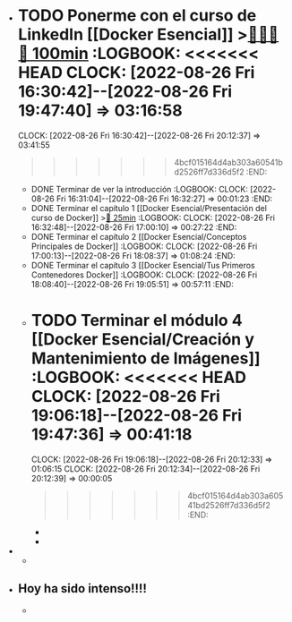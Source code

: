 - TODO Ponerme con el curso de LinkedIn [[Docker Esencial]] >[🍅🍅🍅🍅 100min](#agenda-pomo://?t=f-1661527001174-1500%2Cf-1661530233393-1500%2Cf-1661532028489-1500%2Cf-1661534036341-1500)
  :LOGBOOK:
  <<<<<<< HEAD
  CLOCK: [2022-08-26 Fri 16:30:42]--[2022-08-26 Fri 19:47:40] =>  03:16:58
  =======
  CLOCK: [2022-08-26 Fri 16:30:42]--[2022-08-26 Fri 20:12:37] =>  03:41:55
  >>>>>>> 4bcf015164d4ab303a60541bd2526ff7d336d5f2
  :END:
	- DONE Terminar de ver la introducción
	  :LOGBOOK:
	  CLOCK: [2022-08-26 Fri 16:31:04]--[2022-08-26 Fri 16:32:27] =>  00:01:23
	  :END:
	- DONE Terminar el capítulo 1 [[Docker Esencial/Presentación del curso de Docker]] >[🍅 25min](#agenda-pomo://?t=f-1661524689057-1500)
	  :LOGBOOK:
	  CLOCK: [2022-08-26 Fri 16:32:48]--[2022-08-26 Fri 17:00:10] =>  00:27:22
	  :END:
	- DONE Terminar el capítulo 2 [[Docker Esencial/Conceptos Principales de Docker]]
	  :LOGBOOK:
	  CLOCK: [2022-08-26 Fri 17:00:13]--[2022-08-26 Fri 18:08:37] =>  01:08:24
	  :END:
	- DONE Terminar el capítulo 3 [[Docker Esencial/Tus Primeros Contenedores Docker]]
	  :LOGBOOK:
	  CLOCK: [2022-08-26 Fri 18:08:40]--[2022-08-26 Fri 19:05:51] =>  00:57:11
	  :END:
	- TODO Terminar el módulo 4 [[Docker Esencial/Creación y Mantenimiento de Imágenes]]
	  :LOGBOOK:
	  <<<<<<< HEAD
	  CLOCK: [2022-08-26 Fri 19:06:18]--[2022-08-26 Fri 19:47:36] =>  00:41:18
	  =======
	  CLOCK: [2022-08-26 Fri 19:06:18]--[2022-08-26 Fri 20:12:33] =>  01:06:15
	  CLOCK: [2022-08-26 Fri 20:12:34]--[2022-08-26 Fri 20:12:39] =>  00:00:05
	  >>>>>>> 4bcf015164d4ab303a60541bd2526ff7d336d5f2
	  :END:
		-
		-
-
	-
- Hoy ha sido intenso!!!!
	-
	-